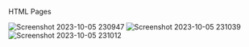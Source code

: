 HTML Pages 

![Screenshot 2023-10-05 230947](https://github.com/apanilkannan/Java/assets/68689674/baff8e9f-35dc-496b-8610-5445a930c76d)
![Screenshot 2023-10-05 231039](https://github.com/apanilkannan/Java/assets/68689674/12d1befe-8e33-4945-b6fa-bac61a4bec41)
![Screenshot 2023-10-05 231012](https://github.com/apanilkannan/Java/assets/68689674/49b39149-95ce-4a34-8009-0adbfc529302)

